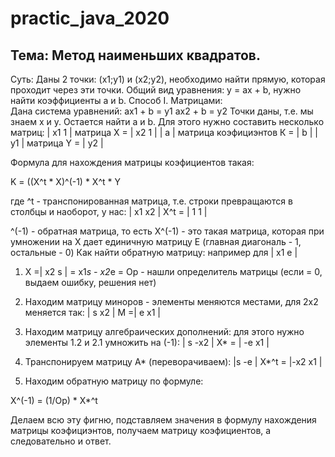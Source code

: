# practic_java_2020
## Тема: Метод наименьших квадратов.
Суть: Даны 2 точки: (x1;y1) и (x2;y2), необходимо найти прямую, которая проходит через эти точки.
Общий вид уравнения: y = ax + b, нужно найти коэффициенты a и b.
Способ I. Матрицами:   
Дана система уравнений: 
ax1 + b = y1
ax2 + b = y2
Точки даны, т.е. мы знаем x и y.
Остается найти a и b.
Для этого нужно составить несколько матриц:
            | x1  1 |
матрица X = | x2  1 |
                         | a |
матрица коэфициэнтов К = | b |
            | y1 |
матрица Y = | y2 |

Формула для нахождения матрицы коэфициентов такая:

K = ((X^t * X)^(-1) * X^t * Y

где ^t - транспонированная матрица, т.е. строки превращаются в столбцы и наоборот, у нас:
      | x1  x2 |
X^t = |  1   1 |

^(-1) - обратная матрица, то есть X^(-1) - это такая матрица, которая при умножении на X дает единичную матрицу E (главная диагональ - 1, остальные - 0)
Как найти обратную матрицу:
например для 
      | x1  e |
1. X =| x2  s | = x1*s - x2*e = Оp - нашли определитель матрицы (если = 0, выдаем ошибку, решения нет)
2. Находим матрицу миноров - элементы меняются местами, для 2х2 меняется так: 
   | s  x2 |
M =| e  x1 |

3. Находим матрицу алгебраических дополнений: для этого нужно элементы 1.2 и 2.1 умножить на (-1):
     | s -x2 |
X* = | -e x1 |

4. Транспонируем матрицу A* (переворачиваем):
       |s    -e |
X*^t = |-x2  x1 |

5. Находим обратную матрицу по формуле:

X^(-1) = (1/Op) * X*^t

Делаем всю эту фигню, подставляем значения в формулу нахождения матрицы коэфициэнтов, получаем матрицу коэфициентов, а следовательно и ответ.
